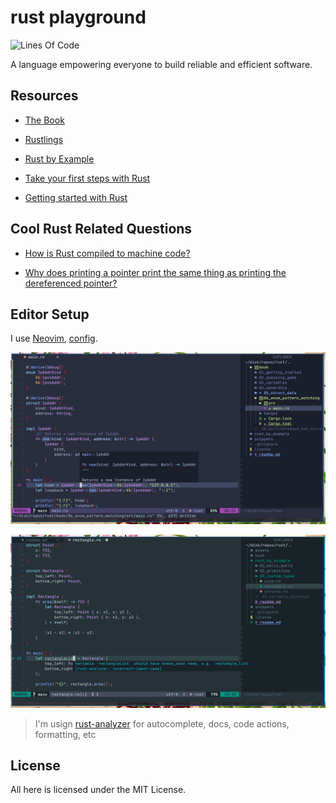 # rust playground

![Lines Of Code](https://img.shields.io/tokei/lines/github.com/UltiRequiem/rust?color=blue&label=Total%20Lines)

A language empowering everyone
to build reliable and efficient software.

## Resources

- [The Book](https://doc.rust-lang.org/book)

- [Rustlings](https://github.com/rust-lang/rustlings)

- [Rust by Example](https://doc.rust-lang.org/stable/rust-by-example)

- [Take your first steps with Rust](https://docs.microsoft.com/en-us/learn/paths/rust-first-steps)

- [Getting started with Rust](https://stackoverflow.blog/2021/03/15/getting-started-with-rust)

## Cool Rust Related Questions

- [How is Rust compiled to machine code?](https://stackoverflow.com/questions/43385142)

- [Why does printing a pointer print the same thing as printing the dereferenced pointer?](https://stackoverflow.com/questions/27852613)

## Editor Setup

I use [Neovim](https://neovim.io), [config](https://github.com/UltiRequiem/UltiVim).

![Screenshot](./assets/editor_screenshot.png)

![Screenshot Two](./assets/editor_screenshot_two.png)

> I'm usign [rust-analyzer](https://github.com/fannheyward/coc-rust-analyzer) for autocomplete, docs, code actions, formatting, etc

## License

All here is licensed under the MIT License.
